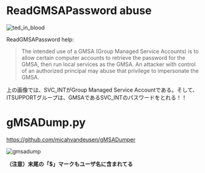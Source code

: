 # ReadGMSAPassword abuse
![ted_in_blood](https://user-images.githubusercontent.com/85237728/158108616-9fefaa43-d8f1-45dc-ab0e-81198a546b4b.png)

ReadGMSAPassword help:
> The intended use of a GMSA (Group Managed Service Accounts) is to allow certain computer accounts to retrieve the password for the GMSA, then run local services as the GMSA. 
> An attacker with control of an authorized principal may abuse that privilege to impersonate the GMSA.

上の画像では、SVC_INTがGroup Managed Service Accountである。そして、ITSUPPORTグループは、GMSAであるSVC_INTのパスワードをとれる！！

# gMSADump.py

https://github.com/micahvandeusen/gMSADumper

![gmsadump](https://user-images.githubusercontent.com/85237728/158111017-d5ad67c1-505b-4b50-b1b4-659e42402ef0.png)

**（注意）末尾の「$」マークもユーザ名に含まれてる**
